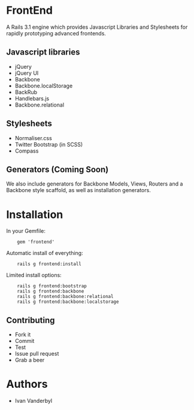 # FrontEnd
A Rails 3.1 engine which provides Javascript Libraries and Stylesheets for rapidly prototyping advanced frontends.

## Javascript libraries
- jQuery
- jQuery UI
- Backbone
- Backbone.localStorage
- BackRub
- Handlebars.js
- Backbone.relational

## Stylesheets
- Normaliser.css
- Twitter Bootstrap (in SCSS)
- Compass

## Generators (Coming Soon)
We also include generators for Backbone Models, Views, Routers and a Backbone style scaffold, as well as installation generators.

# Installation
In your Gemfile:

		gem 'frontend'

Automatic install of everything:

		rails g frontend:install

Limited install options:

		rails g frontend:bootstrap
		rails g frontend:backbone
		rails g frontend:backbone:relational
		rails g frontend:backbone:localstorage

## Contributing
- Fork it
- Commit
- Test
- Issue pull request
- Grab a beer

# Authors
- Ivan Vanderbyl